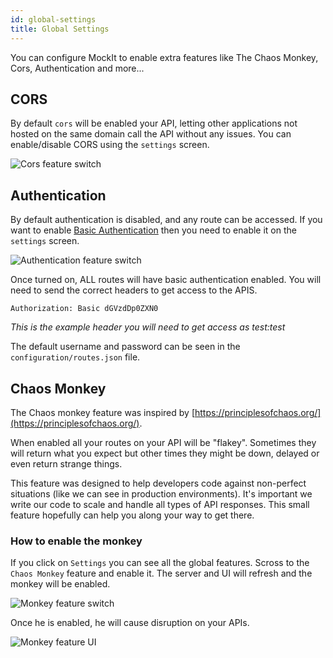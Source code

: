 ```yaml
---
id: global-settings
title: Global Settings
---
```


You can configure MockIt to enable extra features like The Chaos Monkey, Cors, Authentication and more...

## CORS

By default `cors` will be enabled your API, letting other applications not hosted on the same domain call the API without any issues. You can enable/disable CORS using the `settings` screen.

![Cors feature switch](/img/docs/global-settings/cors-switch.png "Cors feature switch")

## Authentication

By default authentication is disabled, and any route can be accessed. If you want to enable [Basic Authentication](https://en.wikipedia.org/wiki/Basic_access_authentication) then you need to enable it on the `settings` screen.

![Authentication feature switch](/img/docs/global-settings/authentication-switch.png "Authentication feature switch")

Once turned on, ALL routes will have basic authentication enabled. You will need to send the correct headers to get access to the APIS.

`Authorization: Basic dGVzdDp0ZXN0`

_This is the example header you will need to get access as test:test_

The default username and password can be seen in the `configuration/routes.json` file.

## Chaos Monkey

The Chaos monkey feature was inspired by [https://principlesofchaos.org/](https://principlesofchaos.org/).

When enabled all your routes on your API will be "flakey". Sometimes they will return what you expect but other times they might be down, delayed or even return strange things.

This feature was designed to help developers code against non-perfect situations (like we can see in production environments). It's important we write our code to scale and handle all types of API responses. This small feature hopefully can help you along your way to get there.

### How to enable the monkey

If you click on `Settings` you can see all the global features. Scross to the `Chaos Monkey` feature and enable it. The server and UI will refresh and the monkey will be enabled.

![Monkey feature switch](/img/docs/global-settings/monkey-switch.png "Monkey feature switch")

Once he is enabled, he will cause disruption on your APIs.

![Monkey feature UI](/img/docs/global-settings/monkey.png "Monkey feature UI")

